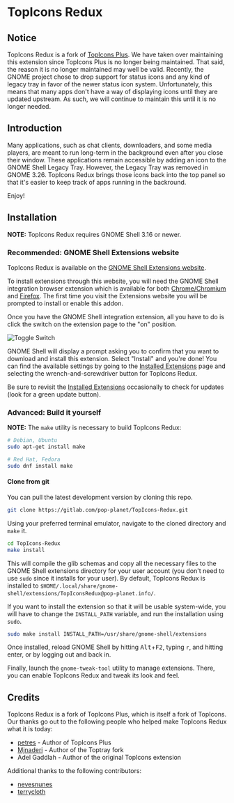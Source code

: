 # TopIcons Redux

## Notice

TopIcons Redux is a fork of [TopIcons Plus](https://github.com/phocean/TopIcons-plus). We have taken over maintaining this extension since TopIcons Plus is no longer being maintained. That said, the reason it is no longer maintained may well be valid. Recently, the GNOME project chose to drop support for status icons and any kind of legacy tray in favor of the newer status icon system. Unfortunately, this means that many apps don't have a way of displaying icons until they are updated upstream. As such, we will continue to maintain this until it is no longer needed.

## Introduction

Many applications, such as chat clients, downloaders, and some media players, are meant to run long-term in the background even after you close their window. These applications remain accessible by adding an icon to the GNOME Shell Legacy Tray. However, the Legacy Tray was removed in GNOME 3.26. TopIcons Redux brings those icons back into the top panel so that it's easier to keep track of apps running in the backround.

Enjoy!

## Installation

__NOTE:__ TopIcons Redux requires GNOME Shell 3.16 or newer.

### Recommended: GNOME Shell Extensions website

TopIcons Redux is available on the [GNOME Shell Extensions website](https://extensions.gnome.org).

To install extensions through this website, you will need the GNOME Shell integration browser extension which is available for both [Chrome/Chromium](https://chrome.google.com/webstore/detail/gnome-shell-integration/gphhapmejobijbbhgpjhcjognlahblep) and [Firefox](https://addons.mozilla.org/en-US/firefox/addon/gnome-shell-integration/). The first time you visit the Extensions website you will be prompted to install or enable this addon.

Once you have the GNOME Shell integration extension, all you have to do is click the switch on the extension page to the "on" position.

![Toggle Switch](https://gitlab.com/pop-planet/TopIcons-Redux/raw/master/media/toggle-switch.png)

GNOME Shell will display a prompt asking you to confirm that you want to download and install this extension. Select "Install" and you're done! You can find the available settings by going to the [Installed Extensions](https://extensions.gnome.org/local/) page and selecting the wrench-and-screwdriver button for TopIcons Redux.

Be sure to revisit the [Installed Extensions](https://extensions.gnome.org/local/) occasionally to check for updates (look for a green update button).

### Advanced: Build it yourself

__NOTE:__ The `make` utility is necessary to build TopIcons Redux:

```bash
# Debian, Ubuntu
sudo apt-get install make

# Red Hat, Fedora
sudo dnf install make
```

#### Clone from git

You can pull the latest development version by cloning this repo.

```bash
git clone https://gitlab.com/pop-planet/TopIcons-Redux.git
```

Using your preferred terminal emulator, navigate to the cloned directory and `make` it.

```bash
cd TopIcons-Redux
make install
```

This will compile the glib schemas and copy all the necessary files to the GNOME Shell extensions directory for your user account (you don't need to use `sudo` since it installs for your user). By default, TopIcons Redux is installed to `$HOME/.local/share/gnome-shell/extensions/TopIconsRedux@pop-planet.info/`.

If you want to install the extension so that it will be usable system-wide, you will have to change the `INSTALL_PATH` variable, and run the installation using `sudo`.

```bash
sudo make install INSTALL_PATH=/usr/share/gnome-shell/extensions
```

Once installed, reload GNOME Shell by hitting <kbd>Alt</kbd>+<kbd>F2</kbd>, typing `r`, and hitting enter, or by logging out and back in.

Finally, launch the `gnome-tweak-tool` utility to manage extensions. There, you can enable TopIcons Redux and tweak its look and feel.

## Credits

TopIcons Redux is a fork of TopIcons Plus, which is itself a fork of TopIcons. Our thanks go out to the following people who helped make TopIcons Redux what it is today:

* [petres](https://github.com/petres/gnome-shell-extension-extensions) - Author of TopIcons Plus
* [Mjnaderi](https://github.com/mjnaderi/TopTray) - Author of the Toptray fork
* Adel Gaddlah - Author of the original TopIcons extension

Additional thanks to the following contributors:

* [nevesnunes](https://github.com/nevesnunes)
* [terrycloth](https://github.com/terrycloth)